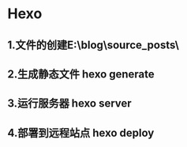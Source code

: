 # Hexo 

## 1.文件的创建E:\blog\source\_posts\



## 

## 2.生成静态文件		hexo generate

## 



## 3.运行服务器 		 hexo server



## 4.部署到远程站点	hexo deploy